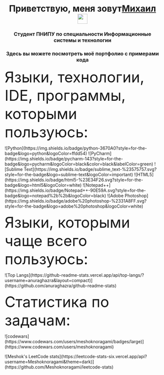 <h1 align="center">Приветствую, меня зовут<a href="https://vk.com/meshokofgovno" target="_blank">Михаил</a> 
<img src="https://github.com/blackcater/blackcater/raw/main/images/Hi.gif" height="32"/></h1>
<h3 align="center">Студент ПНИПУ по специальности Информационные системы и технологии</h3>
<h3 align="center">Здесь вы можете посмотреть моё портфолио с примерами кода</h3>

<font size="10">Языки, технологии, IDE, программы, которыми пользуюсь:</font>
<p></p>
![Python](https://img.shields.io/badge/python-3670A0?style=for-the-badge&logo=python&logoColor=ffdd54)
![PyCharm](https://img.shields.io/badge/pycharm-143?style=for-the-badge&logo=pycharm&logoColor=black&color=black&labelColor=green)
![Sublime Text](https://img.shields.io/badge/sublime_text-%23575757.svg?style=for-the-badge&logo=sublime-text&logoColor=important)
![HTML5](https://img.shields.io/badge/html5-%23E34F26.svg?style=for-the-badge&logo=html5&logoColor=white)
![Notepad++](https://img.shields.io/badge/Notepad++-90E59A.svg?style=for-the-badge&logo=notepad%2b%2b&logoColor=black)
![Adobe Photoshop](https://img.shields.io/badge/adobe%20photoshop-%2331A8FF.svg?style=for-the-badge&logo=adobe%20photoshop&logoColor=white)
<p></p>

<font size="10">Языки, которыми чаще всего пользуюсь:</font>
<p></p>
![Top Langs](https://github-readme-stats.vercel.app/api/top-langs/?username=anuraghazra&layout=compact)](https://github.com/anuraghazra/github-readme-stats)
<p></p>

<font size="10">Статистика по задачам:</font>
<p></p>
![codewars](https://www.codewars.com/users/meshoknoragami/badges/large)](https://www.codewars.com/users/meshoknoragami)
<p></p>
![Meshok's LeetCode stats](https://leetcode-stats-six.vercel.app/api?username=Meshoknoragami&theme=dark)](https://github.com/Meshoknoragami/leetcode-stats)
